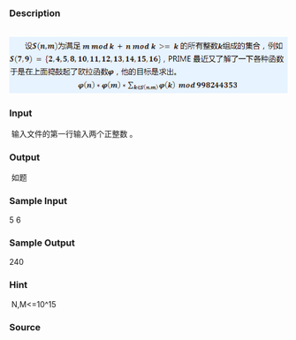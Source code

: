 
### Description
 ![](/JudgeOnline/upload/201507/ff.jpg)
### Input
 输入文件的第一行输入两个正整数 。 
### Output
 如题
### Sample Input
5 6
### Sample Output
240
### Hint
 N,M<=10^15
### Source
